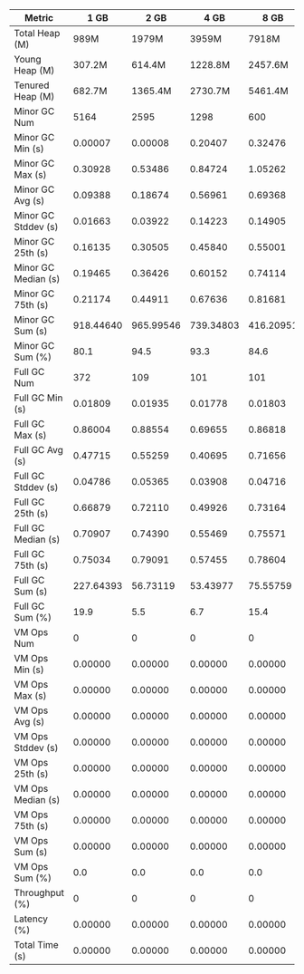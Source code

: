 | Metric | 1 GB | 2 GB | 4 GB | 8 GB |
|------|----|----|----|----|
| Total Heap (M) | 989M | 1979M | 3959M | 7918M |
| Young Heap (M) | 307.2M | 614.4M | 1228.8M | 2457.6M |
| Tenured Heap (M) | 682.7M | 1365.4M | 2730.7M | 5461.4M |
| Minor GC Num | 5164 | 2595 | 1298 | 600 |
| Minor GC Min (s) | 0.00007 | 0.00008 | 0.20407 | 0.32476 |
| Minor GC Max (s) | 0.30928 | 0.53486 | 0.84724 | 1.05262 |
| Minor GC Avg (s) | 0.09388 | 0.18674 | 0.56961 | 0.69368 |
| Minor GC Stddev (s) | 0.01663 | 0.03922 | 0.14223 | 0.14905 |
| Minor GC 25th (s) | 0.16135 | 0.30505 | 0.45840 | 0.55001 |
| Minor GC Median (s) | 0.19465 | 0.36426 | 0.60152 | 0.74114 |
| Minor GC 75th (s) | 0.21174 | 0.44911 | 0.67636 | 0.81681 |
| Minor GC Sum (s) | 918.44640 | 965.99546 | 739.34803 | 416.20951 |
| Minor GC Sum (%) | 80.1 | 94.5 | 93.3 | 84.6 |
| Full GC Num | 372 | 109 | 101 | 101 |
| Full GC Min (s) | 0.01809 | 0.01935 | 0.01778 | 0.01803 |
| Full GC Max (s) | 0.86004 | 0.88554 | 0.69655 | 0.86818 |
| Full GC Avg (s) | 0.47715 | 0.55259 | 0.40695 | 0.71656 |
| Full GC Stddev (s) | 0.04786 | 0.05365 | 0.03908 | 0.04716 |
| Full GC 25th (s) | 0.66879 | 0.72110 | 0.49926 | 0.73164 |
| Full GC Median (s) | 0.70907 | 0.74390 | 0.55469 | 0.75571 |
| Full GC 75th (s) | 0.75034 | 0.79091 | 0.57455 | 0.78604 |
| Full GC Sum (s) | 227.64393 | 56.73119 | 53.43977 | 75.55759 |
| Full GC Sum (%) | 19.9 | 5.5 | 6.7 | 15.4 |
| VM Ops Num | 0 | 0 | 0 | 0 |
| VM Ops Min (s) | 0.00000 | 0.00000 | 0.00000 | 0.00000 |
| VM Ops Max (s) | 0.00000 | 0.00000 | 0.00000 | 0.00000 |
| VM Ops Avg (s) | 0.00000 | 0.00000 | 0.00000 | 0.00000 |
| VM Ops Stddev (s) | 0.00000 | 0.00000 | 0.00000 | 0.00000 |
| VM Ops 25th (s) | 0.00000 | 0.00000 | 0.00000 | 0.00000 |
| VM Ops Median (s) | 0.00000 | 0.00000 | 0.00000 | 0.00000 |
| VM Ops 75th (s) | 0.00000 | 0.00000 | 0.00000 | 0.00000 |
| VM Ops Sum (s) | 0.00000 | 0.00000 | 0.00000 | 0.00000 |
| VM Ops Sum (%) | 0.0 | 0.0 | 0.0 | 0.0 |
| Throughput (%) | 0 | 0 | 0 | 0 |
| Latency (%) | 0.00000 | 0.00000 | 0.00000 | 0.00000 |
| Total Time (s) | 0.00000 | 0.00000 | 0.00000 | 0.00000 |
